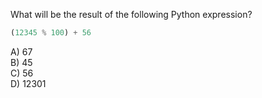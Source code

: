 What will be the result of the following Python expression?

```python
(12345 % 100) + 56
```

A) 67  
B) 45  
C) 56  
D) 12301  

<!-- **Answer:** B) 45 -->
